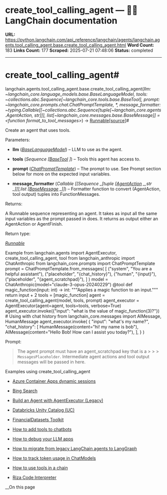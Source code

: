 # create_tool_calling_agent — 🦜🔗 LangChain  documentation

**URL:** https://python.langchain.com/api_reference/langchain/agents/langchain.agents.tool_calling_agent.base.create_tool_calling_agent.html
**Word Count:** 183
**Links Count:** 177
**Scraped:** 2025-07-21 07:48:06
**Status:** completed

---

# create\_tool\_calling\_agent\#

langchain.agents.tool\_calling\_agent.base.create\_tool\_calling\_agent\(_llm: ~langchain\_core.language\_models.base.BaseLanguageModel, tools: ~collections.abc.Sequence\[~langchain\_core.tools.base.BaseTool\], prompt: ~langchain\_core.prompts.chat.ChatPromptTemplate, \*, message\_formatter: ~typing.Callable\[\[~collections.abc.Sequence\[tuple\[~langchain\_core.agents.AgentAction, str\]\]\], list\[~langchain\_core.messages.base.BaseMessage\]\] = <function format\_to\_tool\_messages>_\) → [Runnable](https://python.langchain.com/api_reference/core/runnables/langchain_core.runnables.base.Runnable.html#langchain_core.runnables.base.Runnable "langchain_core.runnables.base.Runnable")[\[source\]](https://python.langchain.com/api_reference/_modules/langchain/agents/tool_calling_agent/base.html#create_tool_calling_agent)\#     

Create an agent that uses tools.

Parameters:     

  * **llm** \([_BaseLanguageModel_](https://python.langchain.com/api_reference/core/language_models/langchain_core.language_models.base.BaseLanguageModel.html#langchain_core.language_models.base.BaseLanguageModel "langchain_core.language_models.base.BaseLanguageModel")\) – LLM to use as the agent.

  * **tools** \(_Sequence_ _\[_[_BaseTool_](https://python.langchain.com/api_reference/core/tools/langchain_core.tools.base.BaseTool.html#langchain_core.tools.base.BaseTool "langchain_core.tools.base.BaseTool") _\]_\) – Tools this agent has access to.

  * **prompt** \([_ChatPromptTemplate_](https://python.langchain.com/api_reference/core/prompts/langchain_core.prompts.chat.ChatPromptTemplate.html#langchain_core.prompts.chat.ChatPromptTemplate "langchain_core.prompts.chat.ChatPromptTemplate")\) – The prompt to use. See Prompt section below for more on the expected input variables.

  * **message\_formatter** \(_Callable_ _\[__\[__Sequence_ _\[__tuple_ _\[_[_AgentAction_](https://python.langchain.com/api_reference/core/agents/langchain_core.agents.AgentAction.html#langchain_core.agents.AgentAction "langchain_core.agents.AgentAction") _,__str_ _\]__\]__\]__,__list_ _\[_[_BaseMessage_](https://python.langchain.com/api_reference/core/messages/langchain_core.messages.base.BaseMessage.html#langchain_core.messages.base.BaseMessage "langchain_core.messages.base.BaseMessage") _\]__\]_\) – Formatter function to convert \(AgentAction, tool output\) tuples into FunctionMessages.

Returns:     

A Runnable sequence representing an agent. It takes as input all the same input variables as the prompt passed in does. It returns as output either an AgentAction or AgentFinish.

Return type:     

[_Runnable_](https://python.langchain.com/api_reference/core/runnables/langchain_core.runnables.base.Runnable.html#langchain_core.runnables.base.Runnable "langchain_core.runnables.base.Runnable")

Example               from langchain.agents import AgentExecutor, create_tool_calling_agent, tool     from langchain_anthropic import ChatAnthropic     from langchain_core.prompts import ChatPromptTemplate          prompt = ChatPromptTemplate.from_messages(         [             ("system", "You are a helpful assistant"),             ("placeholder", "{chat_history}"),             ("human", "{input}"),             ("placeholder", "{agent_scratchpad}"),         ]     )     model = ChatAnthropic(model="claude-3-opus-20240229")          @tool     def magic_function(input: int) -> int:         """Applies a magic function to an input."""         return input + 2          tools = [magic_function]          agent = create_tool_calling_agent(model, tools, prompt)     agent_executor = AgentExecutor(agent=agent, tools=tools, verbose=True)          agent_executor.invoke({"input": "what is the value of magic_function(3)?"})          # Using with chat history     from langchain_core.messages import AIMessage, HumanMessage     agent_executor.invoke(         {             "input": "what's my name?",             "chat_history": [                 HumanMessage(content="hi! my name is bob"),                 AIMessage(content="Hello Bob! How can I assist you today?"),             ],         }     )     

Prompt:

> The agent prompt must have an agent\_scratchpad key that is a >      >  > `MessagesPlaceholder`. Intermediate agent actions and tool output messages will be passed in here.

Examples using create\_tool\_calling\_agent

  * [Azure Container Apps dynamic sessions](https://python.langchain.com/docs/integrations/tools/azure_dynamic_sessions/)

  * [Bing Search](https://python.langchain.com/docs/integrations/tools/bing_search/)

  * [Build an Agent with AgentExecutor \(Legacy\)](https://python.langchain.com/docs/how_to/agent_executor/)

  * [Databricks Unity Catalog \(UC\)](https://python.langchain.com/docs/integrations/tools/databricks/)

  * [FinancialDatasets Toolkit](https://python.langchain.com/docs/integrations/tools/financial_datasets/)

  * [How to add tools to chatbots](https://python.langchain.com/docs/how_to/chatbots_tools/)

  * [How to debug your LLM apps](https://python.langchain.com/docs/how_to/debugging/)

  * [How to migrate from legacy LangChain agents to LangGraph](https://python.langchain.com/docs/how_to/migrate_agent/)

  * [How to track token usage in ChatModels](https://python.langchain.com/docs/how_to/chat_token_usage_tracking/)

  * [How to use tools in a chain](https://python.langchain.com/docs/how_to/tools_chain/)

  * [Riza Code Interpreter](https://python.langchain.com/docs/integrations/tools/riza/)

__On this page